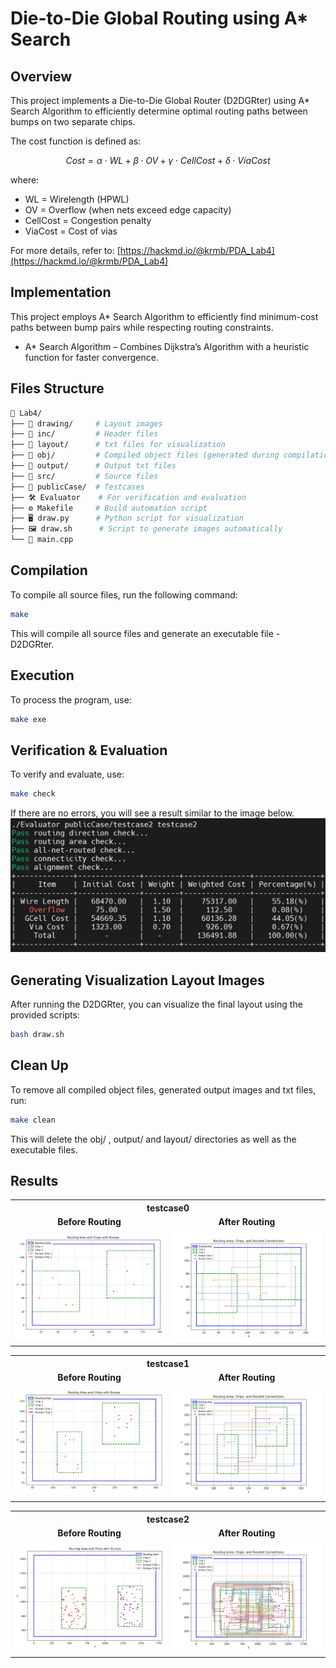 # Die-to-Die Global Routing using A* Search

## Overview
This project implements a Die-to-Die Global Router (D2DGRter) using A* Search Algorithm to efficiently determine optimal routing paths between bumps on two separate chips.

The cost function is defined as:

$$ Cost=α⋅WL+β⋅OV+γ⋅CellCost+δ⋅ViaCost $$

where:
- WL = Wirelength (HPWL)
- OV = Overflow (when nets exceed edge capacity)
- CellCost = Congestion penalty
- ViaCost = Cost of vias

For more details, refer to: [https://hackmd.io/@krmb/PDA_Lab4](https://hackmd.io/@krmb/PDA_Lab4)

## Implementation
This project employs A* Search Algorithm to efficiently find minimum-cost paths between bump pairs while respecting routing constraints.
- A* Search Algorithm – Combines Dijkstra’s Algorithm with a heuristic function for faster convergence.

## Files Structure
```sh
📂 Lab4/
├── 📁 drawing/     # Layout images 
├── 📁 inc/         # Header files
├── 📁 layout/      # txt files for visualization
├── 📁 obj/         # Compiled object files (generated during compilation)
├── 📁 output/      # Output txt files
├── 📁 src/         # Source files
├── 📁 publicCase/  # Testcases
├── 🛠️ Evaluator    # For verification and evaluation
├── ⚙️ Makefile     # Build automation script
├── 🖥️ draw.py      # Python script for visualization
├── 🖼️ draw.sh      # Script to generate images automatically
└── 📜 main.cpp

```

## Compilation
To compile all source files, run the following command:
```sh
make
```
This will compile all source files and generate an executable file - D2DGRter.

## Execution
To process the program, use:
```sh
make exe
```

## Verification & Evaluation
To verify and evaluate, use:
```sh 
make check
```

If there are no errors, you will see a result similar to the image below.
![Evaluation.png](Evaluation.png)

## Generating Visualization Layout Images
After running the D2DGRter, you can visualize the final layout using the provided scripts:
```sh
bash draw.sh
```

## Clean Up
To remove all compiled object files, generated output images and txt files, run:
```sh
make clean
```
This will delete the obj/ , output/ and layout/ directories as well as the executable files.

## Results

<table>
  <tr>
    <th colspan="2" style="text-align:center;">testcase0</th>
  </tr>
  <tr>
    <td align="center"><b>Before Routing</b></td>
    <td align="center"><b>After Routing</b></td>
  </tr>
  <tr>
    <td style="text-align:center;"><img src="publicCase/testcase0/placement.png" width="500"></td>
    <td style="text-align:center;"><img src="drawing/testcase0.jpg" width="500"></td>
  </tr>
</table>

<table>
  <tr>
    <th colspan="2" style="text-align:center;">testcase1</th>
  </tr>
  <tr>
    <td align="center"><b>Before Routing</b></td>
    <td align="center"><b>After Routing</b></td>
  </tr>
  <tr>
    <td style="text-align:center;"><img src="publicCase/testcase1/placement.png" width="500"></td>
    <td style="text-align:center;"><img src="drawing/testcase1.jpg" width="500"></td>
  </tr>
</table>

<table>
  <tr>
    <th colspan="2" style="text-align:center;">testcase2</th>
  </tr>
  <tr>
    <td align="center"><b>Before Routing</b></td>
    <td align="center"><b>After Routing</b></td>
  </tr>
  <tr>
    <td style="text-align:center;"><img src="publicCase/testcase2/placement.png" width="500"></td>
    <td style="text-align:center;"><img src="drawing/testcase2.jpg" width="500"></td>
  </tr>
</table>

